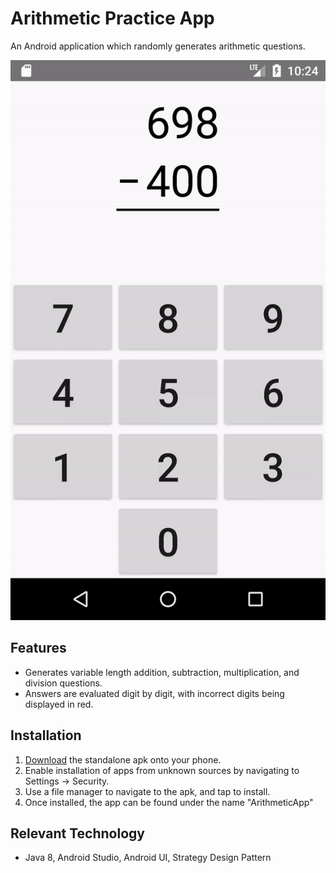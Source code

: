 # Arithmetic Practice App

An Android application which randomly generates arithmetic questions.

![Arithmetic App Demo Gif](ArithmeticAppDemo.gif)


## Features

* Generates variable length addition, subtraction, multiplication, and division questions.
* Answers are evaluated digit by digit, with incorrect digits being displayed in red.

## Installation

1. [Download](https://github.com/Sebastian-/ArithmeticApp/releases) the standalone apk onto your phone.
2. Enable installation of apps from unknown sources by navigating to Settings -> Security.
3. Use a file manager to navigate to the apk, and tap to install. 
4. Once installed, the app can be found under the name "ArithmeticApp"

## Relevant Technology

* Java 8, Android Studio, Android UI, Strategy Design Pattern